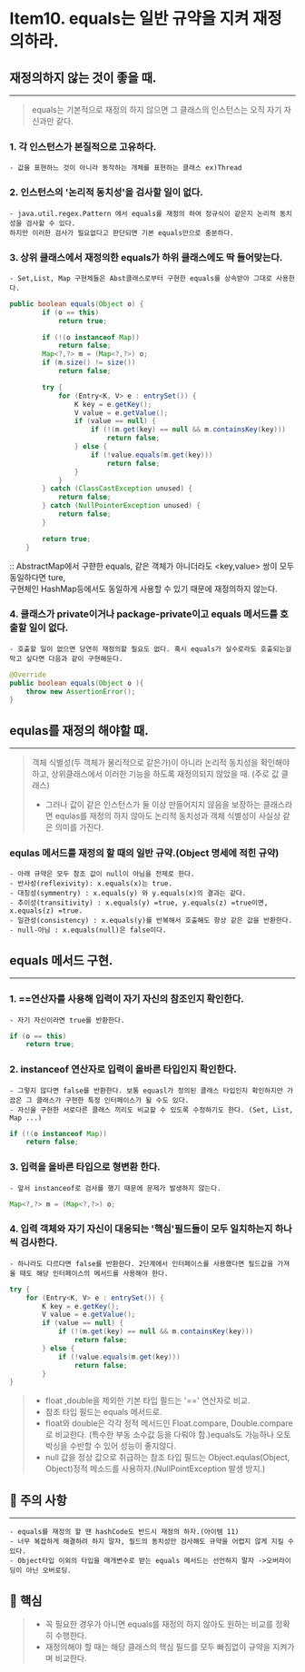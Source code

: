 # Item10. equals는 일반 규약을 지켜 재정의하라.

## 재정의하지 않는 것이  좋을 때.
*****
> equals는 기본적으로 재정의 하지 않으면 그 클래스의 인스턴스는 오직 자기 자신과만 같다.

### 1. 각 인스턴스가 본질적으로 고유하다.
    - 값을 표현하느 것이 아니라 동작하는 개체를 표현하는 클래스 ex)Thread

### 2. 인스턴스의 '논리적 동치성'을 검사할 일이 없다.
    - java.util.regex.Pattern 에서 equals를 재정의 하여 정규식이 같은지 논리적 동치성을 검사할 수 있다.     
    하지만 이러한 검사가 필요없다고 판단되면 기본 equals만으로 충분하다.

### 3. 상위 클래스에서 재정의한 equals가 하위 클래스에도 딱 들어맞는다.
    - Set,List, Map 구현체들은 Abst클래스로부터 구현한 equals를 상속받아 그대로 사용한다.
```java
public boolean equals(Object o) {
        if (o == this)
            return true;

        if (!(o instanceof Map))
            return false;
        Map<?,?> m = (Map<?,?>) o;
        if (m.size() != size())
            return false;

        try {
            for (Entry<K, V> e : entrySet()) {
                K key = e.getKey();
                V value = e.getValue();
                if (value == null) {
                    if (!(m.get(key) == null && m.containsKey(key)))
                        return false;
                } else {
                    if (!value.equals(m.get(key)))
                        return false;
                }
            }
        } catch (ClassCastException unused) {
            return false;
        } catch (NullPointerException unused) {
            return false;
        }

        return true;
    }
```

:: AbstractMap에서 구햔한 equals, 같은 객체가 아니더라도 <key,value> 쌍이 모두 동일하다면 ture,   
구현체인 HashMap등에서도 동일하게 사용할 수 있기 때문에 재정의하지 않는다.

### 4. 클래스가 private이거나 package-private이고 equals 메서드를 호출할 일이 없다.
    - 호출할 일이 없으면 당연히 재정의할 필요도 없다. 혹시 equals가 실수로라도 호출되는걸 막고 싶다면 다음과 같이 구현해둔다.
```java
@Override
public boolean equals(Object o ){
    throw new AssertionError();
}
```

## equlas를 재정의 해야할 때.
********
> 객체 식별성(두 객체가 물리적으로 같은가)이 아니라 논리적 동치성을 확인해야 하고, 상위클래스에서 이러한 기능을 하도록 재정의되지 않았을 때. (주로 값 클래스)      
> - 그러나 값이 같은 인스턴스가 둘 이상 만들어지지 않음을 보장하는 클래스라면 equlas를 재정의 하지 않아도 논리적 동치성과 객체 식별성이 사실상 같은 의미를 가진다.


### equlas 메서드를 재정의 할 때의 일반 규약.(Object 명세에 적힌 규약)
    - 아래 규약은 모두 참조 값이 null이 아님을 전제로 한다.
    - 반사성(reflexivity): x.equals(x)는 true.
    - 대칭성(symmentry) : x.equals(y) 와 y.equals(x)의 결과는 같다.
    - 추이성(transitivity) : x.equals(y) =true, y.equals(z) =true이면, x.equals(z) =true.
    - 일관성(consistency) : x.equals(y)를 반복해서 호출해도 항상 같은 값을 반환한다.
    - null-아님 : x.equals(null)은 false이다.


## equals 메서드 구현.
**********
### 1. ==연산자를 사용해 입력이 자기 자신의 참조인지 확인한다.
    - 자기 자신이라면 true를 반환한다.
```java
if (o == this)
    return true;
```

### 2. instanceof 연산자로 입력이 올바른 타입인지 확인한다.
    - 그렇지 않다면 false를 반환한다. 보통 equasl가 정의된 클래스 타입인지 확인하지만 가끔은 그 클래스가 구현한 특정 인터페이스가 될 수도 있다.
    - 자신을 구현한 서로다른 클래스 끼리도 비교할 수 있도록 수정하기도 한다. (Set, List, Map ...) 
```java
if (!(o instanceof Map))
    return false;
```

### 3. 입력을 올바른 타입으로 형변환 한다.
    - 앞서 instanceof로 검사를 했기 때문에 문제가 발생하지 않는다.
```java
Map<?,?> m = (Map<?,?>) o;
```

### 4. 입력 객체와 자기 자신이 대응되는 '핵심'필드들이 모두 일치하는지 하나씩 검사한다.
    - 하나라도 다르다면 false를 반환한다. 2단계에서 인터페이스를 사용했다면 필드값을 가져올 때도 해당 인터페이스의 메서드를 사용해야 한다.
```java
try {
    for (Entry<K, V> e : entrySet()) {
        K key = e.getKey();
        V value = e.getValue();
        if (value == null) {
            if (!(m.get(key) == null && m.containsKey(key)))
                return false;
        } else {
            if (!value.equals(m.get(key)))
                return false;
        }
}
```

> - float ,double을 제외한 기본 타입 필드는 '==' 연산자로 비교.      
> - 참조 타입 필드는 equals 메서드로.    
> - float와 double은 각각 정적 메서드인 Float.compare, Double.compare로 비교한다. (특수한 부동 소수값 등을 다뤄야 함.)equals도 가능하나 오토 박싱을 수반할 수 있어 성능이 좋지않다.
> - null 값을 정상 값으로 취급하는 참조 타입 필드는 Object.equlas(Object, Object)정적 메소드를 사용하자.(NullPointException 발생 방지.)


## 📌 주의 사항
*****
    - equals를 재정의 할 땐 hashCode도 반드시 재정의 하자.(아이템 11)
    - 너무 복잡하게 해결하려 하지 말자, 필드의 동치성만 검사해도 규약을 어렵지 않게 지킬 수 있다.
    - Object타입 이외의 타입을 매개변수로 받는 equals 메서드는 선언하지 말자 ->오버라이딩이 아닌 오버로딩.

## 🔑 핵심
> - 꼭 필요한 경우가 아니면 equals를 재정의 하지 않아도 원하는 비교를 정확히 수행한다.
> - 재정의해야 할 때는 해당 클래스의 핵심 필드를 모두 빠짐없이 규약을 지켜가며 비교한다.



